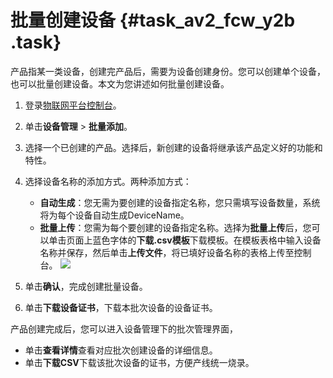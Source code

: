 # 批量创建设备 {#task_av2_fcw_y2b .task}

产品指某一类设备，创建完产品后，需要为设备创建身份。您可以创建单个设备，也可以批量创建设备。本文为您讲述如何批量创建设备。

1.  登录[物联网平台控制台](http://iot.console.aliyun.com/)。 
2.  单击**设备管理** \> **批量添加**。 
3.  选择一个已创建的产品。选择后，新创建的设备将继承该产品定义好的功能和特性。 
4.  选择设备名称的添加方式。两种添加方式： 

    -   **自动生成**：您无需为要创建的设备指定名称，您只需填写设备数量，系统将为每个设备自动生成DeviceName。
    -   **批量上传**：您需为每个要创建的设备指定名称。选择为**批量上传**后，您可以单击页面上蓝色字体的**下载.csv模板**下载模板。在模板表格中输入设备名称并保存，然后单击**上传文件**，将已填好设备名称的表格上传至控制台。
     ![](http://static-aliyun-doc.oss-cn-hangzhou.aliyuncs.com/assets/img/18869/154027820110667_zh-CN.png) 

5.  单击**确认**，完成创建批量设备。 
6.  单击**下载设备证书**，下载本批次设备的设备证书。 

产品创建完成后，您可以进入设备管理下的批次管理界面，

-   单击**查看详情**查看对应批次创建设备的详细信息。
-   单击**下载CSV**下载该批次设备的证书，方便产线统一烧录。

